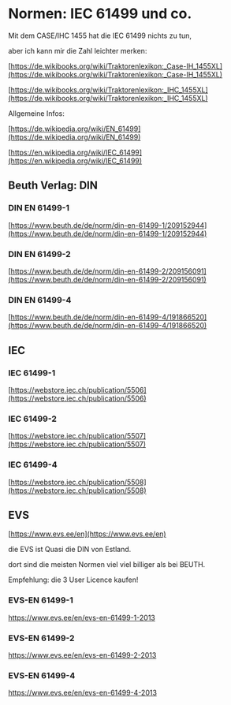 # Normen: IEC 61499 und co.

Mit dem CASE/IHC 1455 hat die IEC 61499 nichts zu tun, 

aber ich kann mir die Zahl leichter merken:

[https://de.wikibooks.org/wiki/Traktorenlexikon:_Case-IH_1455XL](https://de.wikibooks.org/wiki/Traktorenlexikon:_Case-IH_1455XL)

[https://de.wikibooks.org/wiki/Traktorenlexikon:_IHC_1455XL](https://de.wikibooks.org/wiki/Traktorenlexikon:_IHC_1455XL)

Allgemeine Infos: 

[https://de.wikipedia.org/wiki/EN_61499](https://de.wikipedia.org/wiki/EN_61499)

[https://en.wikipedia.org/wiki/IEC_61499](https://en.wikipedia.org/wiki/IEC_61499)

## Beuth Verlag: DIN

### DIN EN 61499-1

[https://www.beuth.de/de/norm/din-en-61499-1/209152944](https://www.beuth.de/de/norm/din-en-61499-1/209152944)

### DIN EN 61499-2

[https://www.beuth.de/de/norm/din-en-61499-2/209156091](https://www.beuth.de/de/norm/din-en-61499-2/209156091)

### DIN EN 61499-4

[https://www.beuth.de/de/norm/din-en-61499-4/191866520](https://www.beuth.de/de/norm/din-en-61499-4/191866520)

## IEC

### IEC 61499-1

[https://webstore.iec.ch/publication/5506](https://webstore.iec.ch/publication/5506)

### IEC 61499-2

[https://webstore.iec.ch/publication/5507](https://webstore.iec.ch/publication/5507)

### IEC 61499-4

[https://webstore.iec.ch/publication/5508](https://webstore.iec.ch/publication/5508)

## EVS

[https://www.evs.ee/en](https://www.evs.ee/en)

die EVS ist Quasi die DIN von Estland. 

dort sind die meisten Normen viel viel billiger als bei BEUTH. 

Empfehlung: die 3 User Licence kaufen!

### EVS-EN 61499-1

https://www.evs.ee/en/evs-en-61499-1-2013

### EVS-EN 61499-2

https://www.evs.ee/en/evs-en-61499-2-2013

### EVS-EN 61499-4

https://www.evs.ee/en/evs-en-61499-4-2013
